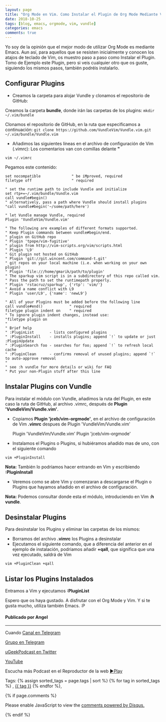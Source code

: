 ```yaml
---
layout: page
title: "Org Mode en Vim. Como Instalar el Plugin de Org Mode Mediante Vundle en Vim"
date: 2018-10-25
tags: [blog, emacs, orgmode, vim, vundle]
categories: emacs
comments: true
---
```

Yo soy de la opinión que el mejor modo de utilizar Org Mode es mediante Emacs. Aun así, para aquellos que se resisten inicialmente y conocen los atajos de teclado de Vim, os muestro paso a paso como Instalar el Plugin.   
Tomo de Ejemplo este Plugin, pero si veis cualquier otro que os guste, siguiendo los mismos pasos, también podréis instalarlo.


## Configurar Plugins

- Creamos la carpeta para alojar Vundle y clonamos el repositorio de GitHub:

Creamos la carpeta **bundle**, donde irán las carpetas de los plugins:
`mkdir ~/.vim/bundle`

Clonamos el repositorio de GitHub, en la ruta que especificamos a continuación:
`git clone https://github.com/VundleVim/Vundle.vim.git ~/.vim/bundle/Vundle.vim`

- Añadimos las siguientes líneas en el archivo de configuración de Vim (.vimrc):
    Los comentarios van con comillas delante **"**

`vim ~/.vimrc`

Pegamos este contenido: 

    set nocompatible              " be iMproved, required
    filetype off                  " required
    
    " set the runtime path to include Vundle and initialize
    set rtp+=~/.vim/bundle/Vundle.vim
    call vundle#begin()
    " alternatively, pass a path where Vundle should install plugins
    "call vundle#begin('~/some/path/here')
    
    " let Vundle manage Vundle, required
    Plugin 'VundleVim/Vundle.vim'
    
    " The following are examples of different formats supported.
    " Keep Plugin commands between vundle#begin/end.
    " plugin on GitHub repo
    " Plugin 'tpope/vim-fugitive'
    " plugin from http://vim-scripts.org/vim/scripts.html
    " Plugin 'L9'
    " Git plugin not hosted on GitHub
    " Plugin 'git://git.wincent.com/command-t.git'
    " git repos on your local machine (i.e. when working on your own plugin)
    " Plugin 'file:///home/gmarik/path/to/plugin'
    " The sparkup vim script is in a subdirectory of this repo called vim.
    " Pass the path to set the runtimepath properly.
    " Plugin 'rstacruz/sparkup', {'rtp': 'vim/'}
    " Avoid a name conflict with L9
    " Plugin 'user/L9', {'name': 'newL9'}
    
    " All of your Plugins must be added before the following line
    call vundle#end()            " required
    filetype plugin indent on    " required
    " To ignore plugin indent changes, instead use:
    "filetype plugin on
    "
    " Brief help
    " :PluginList       - lists configured plugins
    " :PluginInstall    - installs plugins; append `!` to update or just :PluginUpdate
    " :PluginSearch foo - searches for foo; append `!` to refresh local cache
    " :PluginClean      - confirms removal of unused plugins; append `!` to auto-approve removal
    "
    " see :h vundle for more details or wiki for FAQ
    " Put your non-Plugin stuff after this line



## Instalar Plugins con Vundle

Para instalar el módulo con Vundle, añadimos la ruta del Plugin, en este caso la ruta de GitHub, al archivo .vimrc, después de **Plugin 'VundleVim/Vundle.vim'**.

- Copiamos **Plugin 'jceb/vim-orgmode'**, en el archivo de configuración de Vim **.vimrc** despues de Plugin 'VundleVim/Vundle.vim'

    Plugin 'VundleVim/Vundle.vim'
    Plugin 'jceb/vim-orgmode'

- Instalamos el Plugins o Plugins, si hubiéramos añadido mas de uno, con el siguiente comando

`vim +PluginInstall`

**Nota:** También lo podríamos hacer entrando en Vim y escribiendo **:PluginInstall**

- Veremos como se abre Vim y comenzaran a descargarse el Plugin o Plugins que hayamos añadido en el archivo de configuración.

**Nota:** Podemos consultar donde esta el módulo, introduciendo en Vim **:h vundle**.


## Desinstalar Plugins

Para desinstalar los Plugins y eliminar las carpetas de los mismos:

- Borramos del archivo **.vimrc** los Plugins a desinstalar
- Ejecutamos el siguiente comando, que a diferencia del anterior en el ejemplo de instalación, podriamos añadir **+qall**, que significa que una vez ejecutado, saldrá de Vim 

`vim +PluginClean +qall`



## Listar los Plugins Instalados

Entramos a Vim y ejecutamos **:PluginList**


Espero que os haya gustado. A disfrutar con el Org Mode y Vim. Y si te gusta mucho, utiliza también Emacs. :P


#### Publicado por Angel 
<!-- -------------------------------------Aquí abajo los comentarios -------------------------------------------  -->
---
Cuando 
[Canal en Telegram](https://t.me/uGeek)  

[Grupo en Telegram](https://t.me/uGeekPodcast)  

[uGeekPodcast en Twitter](https://twitter.com/ugeekpodcast)  

[YouTube](https://www.youtube.com/channel/UCVmGqdwOeswJ55IFmsYNlww)  

Escucha más Podcast en el Reproductor de la web [►Play](https://ugeek.github.io/podcasts/)  

Tags: {% assign sorted_tags = page.tags | sort %} {% for tag in sorted_tags %} , <span class="tag"><a href="/tag#{{ tag }}">{{ tag }}</a></span> {% endfor %},


{% if page.comments %}
<div id="disqus_thread"></div>
<script>

/**
*  RECOMMENDED CONFIGURATION VARIABLES: EDIT AND UNCOMMENT THE SECTION BELOW TO INSERT DYNAMIC VALUES FROM YOUR PLATFORM OR CMS.
*  LEARN WHY DEFINING THESE VARIABLES IS IMPORTANT: https://disqus.com/admin/universalcode/#configuration-variables*/
/*
var disqus_config = function () {
this.page.url = PAGE_URL;  // Replace PAGE_URL with your page's canonical URL variable
this.page.identifier = PAGE_IDENTIFIER; // Replace PAGE_IDENTIFIER with your page's unique identifier variable
};
*/
(function() { // DON'T EDIT BELOW THIS LINE
var d = document, s = d.createElement('script');
s.src = 'https://https-angelbcn-github-io-ugeek.disqus.com/embed.js';
s.setAttribute('data-timestamp', +new Date());
(d.head || d.body).appendChild(s);
})();
</script>
<noscript>Please enable JavaScript to view the <a href="https://disqus.com/?ref_noscript">comments powered by Disqus.</a></noscript>

{% endif %}

<script id="dsq-count-scr" src="//https-angelbcn-github-io-ugeek.disqus.com/count.js" async></script>

